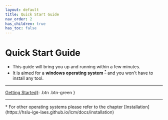 ```yaml
---
layout: default
title: Quick Start Guide
nav_order: 2
has_children: true
has_toc: false
---
```


# Quick Start Guide

- This guide will bring you up and running within a few minutes.
- It is aimed for a **windows operating system** <sup><a href="#windows">*</a></sup> and you won't have to install any tool.

<hr>

[Getting Started](https://hslu-ige-laes.github.io/lcm/docs/quickStartGuide/gettingStarted/){: .btn .btn-green }

<hr>
<a id="windows">*</a> For other operating systems please refer to the chapter [Installation](https://hslu-ige-laes.github.io/lcm/docs/installation)
<br>
